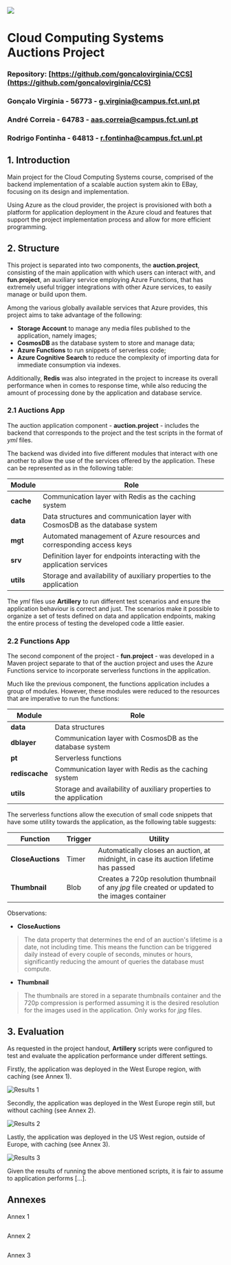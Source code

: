 ![](https://media-exp1.licdn.com/dms/image/C4D1BAQFXbFOCkyU6_Q/company-background_10000/0/1612543717706?e=2147483647&v=beta&t=uMxx0Lx8R-t3Fglk10B_hbF_KvMYf87EJvoqUdtsRpQ)

# **Cloud Computing Systems** <br> Auctions Project </span><br>
### Repository: [https://github.com/goncalovirginia/CCS](https://github.com/goncalovirginia/CCS)<br>
### Gonçalo Virgínia - 56773 - g.virginia@campus.fct.unl.pt<br>
### André Correia - 64783 - aas.correia@campus.fct.unl.pt<br>
### Rodrigo Fontinha - 64813 - r.fontinha@campus.fct.unl.pt<br>

<div style="page-break-after: always"></div>

## 1. Introduction

Main project for the Cloud Computing Systems course, comprised of the backend implementation of a scalable auction system akin to EBay, focusing on its design and implementation.

Using Azure as the cloud provider, the project is provisioned with both a platform for application deployment in the Azure cloud and features that support the project implementation process and allow for more efficient programming.

## 2. Structure

This project is separated into two components, the **auction.project**, consisting of the main application with which users can interact with, and **fun.project**, an auxiliary service employing Azure Functions, that has extremely useful trigger integrations with other Azure services, to easily manage or build upon them.

Among the various globally available services that Azure provides, this project aims to take advantage of the following:

* **Storage Account** to manage any media files published to the application, namely images;
* **CosmosDB** as the database system to store and manage data;
* **Azure Functions** to run snippets of serverless code;
* **Azure Cognitive Search** to reduce the complexity of importing data for immediate consumption via indexes.

Additionally, **Redis** was also integrated in the project to increase its overall performance when in comes to response time, while also reducing the amount of processing done by the application and database service.

### 2.1 Auctions App

The auction application component - **auction.project** - includes the backend that corresponds to the project and the test scripts in the format of *yml* files.

The backend was divided into five different modules that interact with one another to allow the use of the services offered by the application. These can be represented as in the following table:

| Module | Role |
| --- | --- |
| **cache** | Communication layer with Redis as the caching system |
| **data** | Data structures and communication layer with CosmosDB as the database system |
| **mgt** | Automated management of Azure resources and corresponding access keys |
| **srv** |  Definition layer for endpoints interacting with the application services |
| **utils** | Storage and availability of auxiliary properties to the application |

The *yml* files use **Artillery** to run different test scenarios and ensure the application behaviour is correct and just. The scenarios make it possible to organize a set of tests defined on data and application endpoints, making the entire process of testing the developed code a little easier.

<div style="page-break-after: always"></div>

### 2.2 Functions App

The second component of the project - **fun.project** - was developed in a Maven project separate to that of the auction project and uses the Azure Functions service to incorporate serverless functions in the application.

Much like the previous component, the functions application
includes a group of modules. However, these modules were reduced to the resources that are imperative to run the functions:

| Module | Role |
| --- | --- |
| **data** | Data structures |
| **dblayer** | Communication layer with CosmosDB as the database system |
| **pt** | Serverless functions |
| **rediscache** |  Communication layer with Redis as the caching system |
| **utils** | Storage and availability of auxiliary properties to the application |

The serverless functions allow the execution of small code snippets that have some utility towards the application, as the following table suggests:

| Function | Trigger | Utility |
| --- | --- | --- |
| **CloseAuctions** | Timer | Automatically closes an auction, at midnight, in case its auction lifetime has passed |
| **Thumbnail** | Blob | Creates a 720p resolution thumbnail of any *jpg* file created or updated to the images container |

Observations:

* **CloseAuctions**
> The data property that determines the end of an auction's lifetime is a date, not including time. This means the function can be triggered daily instead of every couple of seconds, minutes or hours, significantly reducing the amount of queries the database must compute.

* **Thumbnail**
> The thumbnails are stored in a separate thumbnails container and the 720p compression is performed assuming it is the desired resolution for the images used in the application. Only works for *jpg* files.

<div style="page-break-after: always"></div>

## 3. Evaluation

As requested in the project handout, **Artillery** scripts were configured to test and evaluate the application performance under different settings.

Firstly, the application was deployed in the West Europe region, with caching (see Annex 1).

![Results 1](...)

Secondly, the application was deployed in the West Europe regin still, but without caching (see Annex 2).

![Results 2](...)

Lastly, the application was deployed in the US West region, outside of Europe, with caching (see Annex 3).

![Results 3](...)

Given the results of running the above mentioned scripts, it is fair to assume to application performs [...].

<div style="page-break-after: always"></div>

## Annexes

Annex 1
```yml

```

Annex 2
```yml

```

Annex 3
```yml

```
